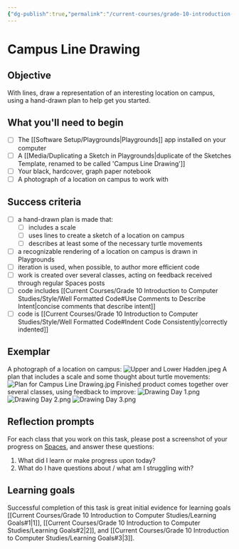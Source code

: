 ```yaml
---
{"dg-publish":true,"permalink":"/current-courses/grade-10-introduction-to-computer-studies/tasks/campus-line-drawing/","tags":["ics2o"],"dgHomeLink":false}
---
```


# Campus Line Drawing
## Objective
With lines, draw a representation of an interesting location on campus, using a hand-drawn plan to help get you started.
## What you'll need to begin
- [ ] The [[Software Setup/Playgrounds\|Playgrounds]] app installed on your computer
- [ ] A [[Media/Duplicating a Sketch in Playgrounds\|duplicate of the Sketches Template, renamed to be called 'Campus Line Drawing']]
- [ ] Your black, hardcover, graph paper notebook
- [ ] A photograph of a location on campus to work with
## Success criteria
- [ ] a hand-drawn plan is made that:
	- [ ] includes a scale
	- [ ] uses lines to create a sketch of a location on campus
	- [ ] describes at least some of the necessary turtle movements
- [ ] a recognizable rendering of a location on campus is drawn in Playgrounds
- [ ] iteration is used, when possible, to author more efficient code
- [ ] work is created over several classes, acting on feedback received through regular Spaces posts
- [ ] code includes [[Current Courses/Grade 10 Introduction to Computer Studies/Style/Well Formatted Code#Use Comments to Describe Intent\|concise comments that describe intent]]
- [ ] code is [[Current Courses/Grade 10 Introduction to Computer Studies/Style/Well Formatted Code#Indent Code Consistently\|correctly indented]]
## Exemplar
A photograph of a location on campus:
![Upper and Lower Hadden.jpeg](/img/user/Attachments/Upper%20and%20Lower%20Hadden.jpeg)
A plan that includes a scale and some thought about turtle movements:
![Plan for Campus Line Drawing.jpg](/img/user/Attachments/Plan%20for%20Campus%20Line%20Drawing.jpg)
Finished product comes together over several classes, using feedback to improve:
![Drawing Day 1.png](/img/user/Attachments/Drawing%20Day%201.png)
![Drawing Day 2.png](/img/user/Attachments/Drawing%20Day%202.png)
![Drawing Day 3.png](/img/user/Attachments/Drawing%20Day%203.png)
## Reflection prompts
For each class that you work on this task, please post a screenshot of your progress on [Spaces](https://ca.spacesedu.com), and answer these questions:
1. What did I learn or make progress upon today?
2. What do I have questions about / what am I struggling with?
## Learning goals
Successful completion of this task is great initial evidence for learning goals [[Current Courses/Grade 10 Introduction to Computer Studies/Learning Goals#1\|1]], [[Current Courses/Grade 10 Introduction to Computer Studies/Learning Goals#2\|2]], and [[Current Courses/Grade 10 Introduction to Computer Studies/Learning Goals#3\|3]].